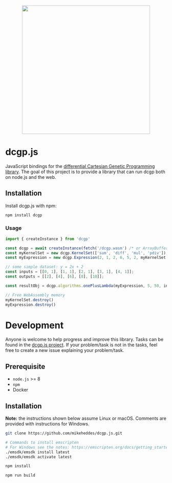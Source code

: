 <h3 align="center">
  <img src="https://user-images.githubusercontent.com/26207957/53115725-3898d100-3547-11e9-8b6f-2666d16ef559.png" width="400px" />
</h3>

# dcgp.js
JavaScript bindings for the [differential Cartesian Genetic Programming library](https://github.com/darioizzo/dcgp). The goal of this project is to provide a library that can run dcgp both on node.js and the web.

## Installation

Install dcgp.js with npm:

```bash
npm install dcgp
```

### Usage
```js
import { createInstance } from 'dcgp'

const dcgp = await createInstance(fetch('/dcgp.wasm') /* or ArrayBuffer or WebAssembly.Module */);
const myKernelSet = new dcgp.KernelSet(['sum', 'diff', 'mul', 'pdiv']);
const myExpression = new dcgp.Expression(2, 1, 2, 6, 5, 2, myKernelSet, 5);

// some simple dataset: y = 2x + 2
const inputs = [[0, 1], [1, 1], [2, 1], [3, 1], [4, 1]];
const outputs = [[2], [4], [6], [8], [10]];

const resultObj = dcgp.algorithms.onePlusLambda(myExpression, 5, 50, inputs, outputs);

// Free WebAssembly memory
myKernelSet.destroy()
myExpression.destroy()
```

# Development
Anyone is welcome to help progress and improve this library. Tasks can be found in the [dcgp.js project](https://github.com/mikeheddes/dcgp.js/projects/1). If your problem/task is not in the tasks, feel free to create a new issue explaining your problem/task.

## Prerequisite
- `node.js` >= 8
- `npm`
- Docker

## Installation

**Note:** the instructions shown below assume Linux or macOS. Comments are provided with instructions for Windows.

```bash
git clone https://github.com/mikeheddes/dcgp.js.git

# Commands to install emscripten
# For Windows see the notes: https://emscripten.org/docs/getting_started/downloads.html
./emsdk/emsdk install latest
./emsdk/emsdk activate latest

npm install

npm run build
```

